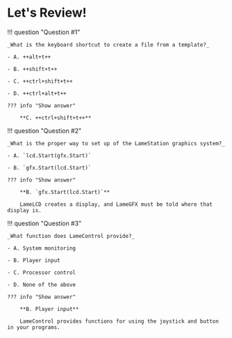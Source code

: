 # Let's Review!

!!! question "Question #1"

    _What is the keyboard shortcut to create a file from a template?_

    - A. ++alt+t++

    - B. ++shift+t++

    - C. ++ctrl+shift+t++

    - D. ++ctrl+alt+t++

    ??? info "Show answer"

        **C. ++ctrl+shift+t++**

!!! question "Question #2"

    _What is the proper way to set up of the LameStation graphics system?_

    - A. `lcd.Start(gfx.Start)`

    - B. `gfx.Start(lcd.Start)`

    ??? info "Show answer"

        **B. `gfx.Start(lcd.Start)`**

        LameLCD creates a display, and LameGFX must be told where that display is.

!!! question "Question #3"

    _What function does LameControl provide?_

    - A. System monitoring

    - B. Player input

    - C. Processor control

    - D. None of the above

    ??? info "Show answer"

        **B. Player input**

        LameControl provides functions for using the joystick and button in your programs.

